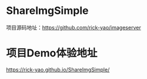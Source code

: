 # ShareImgSimple
项目源码地址：https://github.com/rick-yao/imageserver  

# 项目Demo体验地址  
https://rick-yao.github.io/ShareImgSimple/

